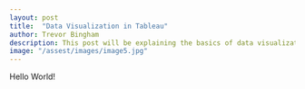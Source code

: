 ```yaml
---
layout: post
title:  "Data Visualization in Tableau"
author: Trevor Bingham
description: This post will be explaining the basics of data visualization in Tableau.
image: "/assest/images/image5.jpg"
--- 
```


Hello World!